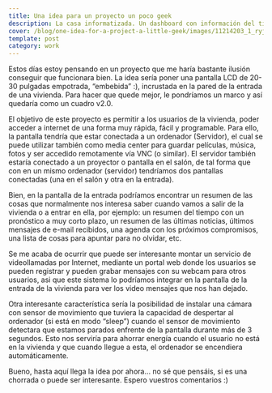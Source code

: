 ```yaml
---
title: Una idea para un proyecto un poco geek
description: La casa informatizada. Un dashboard con información del tiempo y tareas en el espejo de la entrada
cover: /blog/one-idea-for-a-project-a-little-geek/images/11214203_1_ryjakm.jpg
template: post
category: work
---
```


Estos días estoy pensando en un proyecto que me haría bastante ilusión conseguir que funcionara bien. La idea sería poner una pantalla LCD de 20-30 pulgadas empotrada, “embebida” :), incrustada en la pared de la entrada de una vivienda. Para hacer que quede mejor, le pondríamos un marco y así quedaría como un cuadro v2.0.

El objetivo de este proyecto es permitir a los usuarios de la vivienda, poder acceder a internet de una forma muy rápida, fácil y programable. Para ello, la pantalla tendría que estar conectada a un ordenador (Servidor), el cual se puede utilizar también como media center para guardar películas, música, fotos y ser accedido remotamente vía VNC (o similar). El servidor también estaría conectado a un proyector o pantalla en el salón, de tal forma que con en un mismo ordenador (servidor) tendríamos dos pantallas conectadas (una en el salón y otra en la entrada).

Bien, en la pantalla de la entrada podríamos encontrar un resumen de las cosas que normalmente nos interesa saber cuando vamos a salir de la vivienda o a entrar en ella, por ejemplo: un resumen del tiempo con un pronóstico a muy corto plazo, un resumen de las últimas noticias, últimos mensajes de e-mail recibidos, una agenda con los próximos compromisos, una lista de cosas para apuntar para no olvidar, etc.

Se me acaba de ocurrir que puede ser interesante montar un servicio de videollamadas por Internet, mediante un portal web donde los usuarios se pueden registrar y pueden grabar mensajes con su webcam para otros usuarios, asi que este sistema lo podríamos integrar en la pantalla de la entrada de la vivienda para ver los video mensajes que nos han dejado.

Otra interesante característica sería la posibilidad de instalar una cámara con sensor de movimiento que tuviera la capacidad de despertar al ordenador (si está en modo “sleep”) cuando el sensor de movimiento detectara que estamos parados enfrente de la pantalla durante más de 3 segundos. Esto nos serviría para ahorrar energía cuando el usuario no está en la vivienda y que cuando llegue a esta, el ordenador se encendiera automáticamente.

Bueno, hasta aquí llega la idea por ahora… no sé que pensáis, si es una chorrada o puede ser interesante. Espero vuestros comentarios :)
